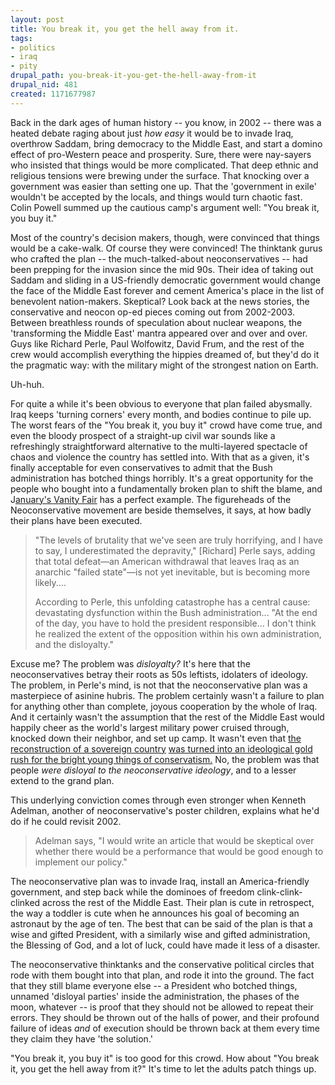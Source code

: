 ```yaml
--- 
layout: post
title: You break it, you get the hell away from it.
tags: 
- politics
- iraq
- pity
drupal_path: you-break-it-you-get-the-hell-away-from-it
drupal_nid: 481
created: 1171677987
---
```

Back in the dark ages of human history -- you know, in 2002 -- there was a heated debate raging about just <i>how easy</i> it would be to invade Iraq, overthrow Saddam, bring democracy to the Middle East, and start a domino effect of pro-Western peace and prosperity. Sure, there were nay-sayers who insisted that things would be more complicated. That deep ethnic and religious tensions were brewing under the surface. That knocking over a government was easier than setting one up. That the 'government in exile' wouldn't be accepted by the locals, and things would turn chaotic fast. Colin Powell summed up the cautious camp's argument well: "You break it, you buy it."



Most of the country's decision makers, though, were convinced that things would be a cake-walk. Of course they were convinced! The thinktank gurus who crafted the plan -- the much-talked-about neoconservatives -- had been prepping for the invasion since the mid 90s. Their idea of taking out Saddam and sliding in a US-friendly democratic government would change the face of the Middle East forever and cement America's place in the list of benevolent nation-makers. Skeptical? Look back at the news stories, the conservative and neocon op-ed pieces coming out from 2002-2003. Between breathless rounds of speculation about nuclear weapons, the 'transforming the Middle East' mantra appeared over and over and over. Guys like Richard Perle, Paul Wolfowitz, David Frum, and the rest of the crew would accomplish everything the hippies dreamed of, but they'd do it the pragmatic way: with the military might of the strongest nation on Earth.



Uh-huh.



For quite a while it's been obvious to everyone that plan failed abysmally. Iraq keeps 'turning corners' every month, and bodies continue to pile up. The worst fears of the "You break it, you buy it" crowd have come true, and even the bloody prospect of a straight-up civil war sounds like a refreshingly straightforward alternative to the multi-layered spectacle of chaos and violence the country has settled into. With that as a given, it's finally acceptable for even conservatives to admit that the Bush administration has botched things horribly. It's a great opportunity for the people who bought into a fundamentally broken plan to shift the blame, and J<a href="http://www.vanityfair.com/politics/features/2007/01/neocons200701?printable=true&currentPage=all">anuary's Vanity Fair</a> has a perfect example. The figureheads of the Neoconservative movement are beside themselves, it says, at how badly their plans have been executed.

<blockquote>"The levels of brutality that we've seen are truly horrifying, and I have to say, I underestimated the depravity," [Richard] Perle says, adding that total defeat—an American withdrawal that leaves Iraq as an anarchic "failed state"—is not yet inevitable, but is becoming more likely....

According to Perle, this unfolding catastrophe has a central cause: devastating dysfunction within the Bush administration... "At the end of the day, you have to hold the president responsible... I don't think he realized the extent of the opposition within his own administration, and the disloyalty."

</blockquote>

Excuse me? The problem was <i>disloyalty?</i> It's here that the neoconservatives betray their roots as 50s leftists, idolaters of ideology. The problem, in Perle's mind, is not that the neoconservative plan was a masterpiece of asinine hubris. The problem certainly wasn't a failure to plan for anything other than complete, joyous cooperation by the whole of Iraq. And it certainly wasn't the assumption that the rest of the Middle East would happily cheer as the world's largest military power cruised through, knocked down their neighbor, and set up camp. It wasn't even that <a href="http://www.harpers.org/BaghdadYearZero.html">the reconstruction of a sovereign country</a> <a href="http://www.washingtonpost.com/wp-dyn/content/article/2006/09/16/AR2006091600193_pf.html">was turned into an ideological gold rush for the bright young things of conservatism.</a> No, the problem was that people <i>were disloyal to the neoconservative ideology</i>, and to a lesser extend to the grand plan.</i>



This underlying conviction comes through even stronger when Kenneth Adelman, another of neoconservative's poster children, explains what he'd do if he could revisit 2002.

<blockquote>Adelman says, "I would write an article that would be skeptical over whether there would be a performance that would be good enough to implement our policy."</blockquote>

The neoconservative plan was to invade Iraq, install an America-friendly government, and step back while the dominoes of freedom clink-clink-clinked across the rest of the Middle East. Their plan is cute in retrospect, the way a toddler is cute when he announces his goal of becoming an astronaut by the age of ten. The best that can be said of the plan is that a wise and gifted President, with a similarly wise and gifted administration, the Blessing of God, and a lot of luck, could have made it less of a disaster.



The neoconservative thinktanks and the conservative political circles that rode with them bought into that plan, and rode it into the ground. The fact that they still blame everyone else -- a President who botched things, unnamed 'disloyal parties' inside the administration, the phases of the moon, whatever -- is proof that they should not be allowed to repeat their errors. They should be thrown out of the halls of power, and their profound failure of ideas <i>and</i> of execution should be thrown back at them every time they claim they have 'the solution.'



"You break it, you buy it" is too good for this crowd. How about "You break it, you get the hell away from it?" It's time to let the adults patch things up.
